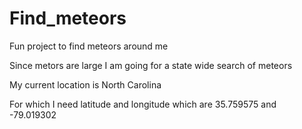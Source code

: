 # Find_meteors
Fun project to find meteors around me

Since metors are large I am going for a state wide search of meteors

My current location is North Carolina

For which I need latitude and longitude which are 35.759575 and -79.019302

